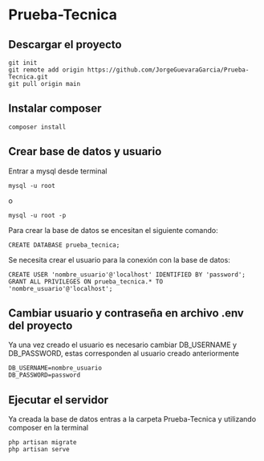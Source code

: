 # Prueba-Tecnica

Descargar el proyecto
-
```
git init
git remote add origin https://github.com/JorgeGuevaraGarcia/Prueba-Tecnica.git
git pull origin main
```
Instalar composer
-
```
composer install
```

Crear base de datos y usuario 
- 
Entrar a mysql desde terminal
```
mysql -u root
```
o
```
mysql -u root -p
```
Para crear la base de datos se encesitan el siguiente comando:
```
CREATE DATABASE prueba_tecnica;
```
Se necesita crear el usuario para la conexión con la base de datos:
```
CREATE USER 'nombre_usuario'@'localhost' IDENTIFIED BY 'password';
GRANT ALL PRIVILEGES ON prueba_tecnica.* TO 'nombre_usuario'@'localhost';
```
Cambiar usuario y contraseña en archivo .env del proyecto 
-
Ya una vez creado el usuario es necesario cambiar DB_USERNAME y DB_PASSWORD, estas corresponden al usuario creado anteriormente

```
DB_USERNAME=nombre_usuario
DB_PASSWORD=password
```

Ejecutar el servidor
-
Ya creada la base de datos entras a la carpeta Prueba-Tecnica y utilizando composer en la terminal
```
php artisan migrate
php artisan serve
```
